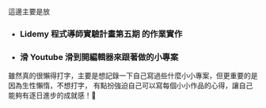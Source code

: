 這邊主要是放
- ### Lidemy 程式導師實驗計畫第五期 的作業實作
- ### 滑 Youtube 滑到開編輯器來跟著做的小專案


雖然真的很懶得打字，主要是想記錄一下自己寫過些什麼小小專案，但更重要的是因為生性懶惰，不想打字，
有點扮強迫自己可以寫每個小小作品的心得，讓自己能夠有逐日進步的成就感！🤭